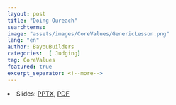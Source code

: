 ```yaml
---
layout: post
title: "Doing Oureach"
searchterms:
image: "assets/images/CoreValues/GenericLesson.png"
lang: "en"
author: BayouBuilders
categories:  [ Judging]
tag: CoreValues
featured: true
excerpt_separator: <!--more-->
---
```

 <li class="ng-binding">Slides:
 <a href="/translations/en-us/CoreValues/Outreach.pptx">PPTX</a>,
 <a href="/translations/en-us/CoreValues/Outreach.pdf">PDF</a>

 </li>
